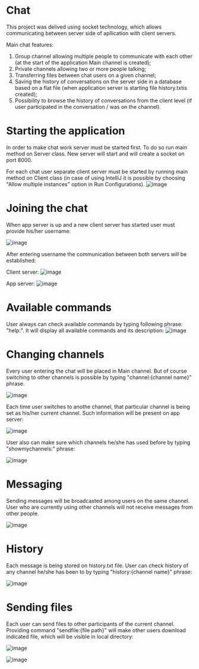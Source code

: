 # Chat
This project was delived using socket technology, which allows communicating between server side of apllication with client servers. 

Main chat features:
1. Group channel allowing multiple people to communicate with each other (at the start of the application Main channel is created);
2. Private channels allowing two or more people talking;
3. Transferring files between chat users on a given channel;
4. Saving the history of conversations on the server side in a database based on a flat file (when application server is starting file history.txtis created);
5. Possibility to browse the history of conversations from the client level (if user participated in the conversation / was on the channel). 

# Starting the application
In order to make chat work server must be started first. To do so run main method on Server class. New server will start and will create a socket on port 8000.

For each chat user separate client server must be started by running main method on Client class (in case of using IntelliJ it is possible by choosing "Allow multiple instances" option in Run Configurations).
![image](https://user-images.githubusercontent.com/84178074/162778199-dcf90353-b987-4638-b5a1-81c5c54284b1.png)

# Joining the chat
When app server is up and a new client server has started user must provide his/her username:

![image](https://user-images.githubusercontent.com/84178074/162778997-d4d365eb-d4c7-42df-8e35-e7fdc9b077f8.png)

After entering username the communication between both servers will be established:

Client server:
![image](https://user-images.githubusercontent.com/84178074/162779319-cb0d241a-fea5-4f59-a391-a796882a2603.png)

App server:
![image](https://user-images.githubusercontent.com/84178074/162779619-22326a05-f21c-4f96-8828-2cd7254b07d6.png)

# Available commands
User always can check available commands by typing following phrase: "help:". It will display all available commands and its description:
![image](https://user-images.githubusercontent.com/84178074/162780100-46b14ece-899f-4546-a6bf-341332f1f1dc.png)

# Changing channels
Every user entering the chat will be placed in Main channel. But of course switching to other channels is possible by typing "channel:{channel name}" phrase.

![image](https://user-images.githubusercontent.com/84178074/162781101-6ce5a5c8-6772-4a20-853a-9e605abc78da.png)

Each time user switches to anothe channel, that particular channel is being set as his/her current channel. Such information will be present on app server:

![image](https://user-images.githubusercontent.com/84178074/162781502-dd418aa5-00ec-4f2b-8828-6102639831e8.png)

User also can make sure which channels he/she has used before by typing "showmychannels:" phrase:

![image](https://user-images.githubusercontent.com/84178074/162783863-cd0c94c9-1e6f-4534-89c7-9fe6103d6fcf.png)

# Messaging
Sending messages will be broadcasted among users on the same channel. User who are currently using other channels will not receive messages from other people.

![image](https://user-images.githubusercontent.com/84178074/162783212-1c8e04ac-2ed9-408f-aa96-1221769c1ddb.png)

# History
Each message is being stored on history.txt file. User can check history of any channel he/she has been to by typing "history:{channel name}" phrase:

![image](https://user-images.githubusercontent.com/84178074/162784415-d05fe0ed-2742-40c5-8fc1-32a01ed28fed.png)

# Sending files
Each user can send files to other participants of the current channel. Providing command "sendfile:{file path}" will make other users download indicated file, which will be visible in local directory:

![image](https://user-images.githubusercontent.com/84178074/162785578-5374f594-e826-4046-ab6f-cd20897c3880.png)

![image](https://user-images.githubusercontent.com/84178074/162785915-105d2119-281f-4b09-a5c3-f4c3eaff9b17.png)

